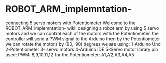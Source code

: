 # ROBOT_ARM_implemntation-
connecting 5 servo motors with Potentiometer
Welcome to the ROBOT_ARM_implemntation- wiki!
 designing a robot arm by using 5 servo motors and we can control each of the motors with the Potentiometer.
the controller will send a PWM signal to the Arduino then by the Potentiometer we can rotate the motors by (90,-90) degrees 
we are using:
1-Arduino Uno
2-Potentiometer
3- servo motors
4-Arduino IDE
5-Servo motor library 
pin used: PWM: 8,9,10,11,12
for the Potentiometer: A1,A2,A3,A4,A5
